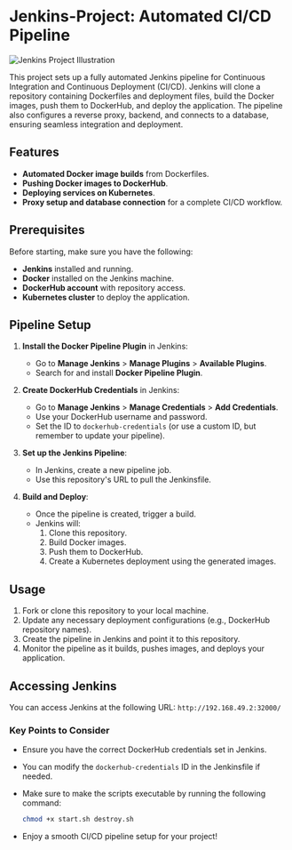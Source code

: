 # Jenkins-Project: Automated CI/CD Pipeline

![Jenkins Project Illustration](./Jenkins-project-illustration.svg)

This project sets up a fully automated Jenkins pipeline for Continuous Integration and Continuous Deployment (CI/CD). Jenkins will clone a repository containing Dockerfiles and deployment files, build the Docker images, push them to DockerHub, and deploy the application. The pipeline also configures a reverse proxy, backend, and connects to a database, ensuring seamless integration and deployment.

## Features

- **Automated Docker image builds** from Dockerfiles.
- **Pushing Docker images to DockerHub**.
- **Deploying services on Kubernetes**.
- **Proxy setup and database connection** for a complete CI/CD workflow.

## Prerequisites

Before starting, make sure you have the following:

- **Jenkins** installed and running.
- **Docker** installed on the Jenkins machine.
- **DockerHub account** with repository access.
- **Kubernetes cluster** to deploy the application.

## Pipeline Setup

1. **Install the Docker Pipeline Plugin** in Jenkins:
   - Go to **Manage Jenkins** > **Manage Plugins** > **Available Plugins**.
   - Search for and install **Docker Pipeline Plugin**.

2. **Create DockerHub Credentials** in Jenkins:
   - Go to **Manage Jenkins** > **Manage Credentials** > **Add Credentials**.
   - Use your DockerHub username and password.
   - Set the ID to `dockerhub-credentials` (or use a custom ID, but remember to update your pipeline).

3. **Set up the Jenkins Pipeline**:
   - In Jenkins, create a new pipeline job.
   - Use this repository's URL to pull the Jenkinsfile.

4. **Build and Deploy**:
   - Once the pipeline is created, trigger a build.
   - Jenkins will:
     1. Clone this repository.
     2. Build Docker images.
     3. Push them to DockerHub.
     4. Create a Kubernetes deployment using the generated images.

## Usage

1. Fork or clone this repository to your local machine.
2. Update any necessary deployment configurations (e.g., DockerHub repository names).
3. Create the pipeline in Jenkins and point it to this repository.
4. Monitor the pipeline as it builds, pushes images, and deploys your application.

## Accessing Jenkins

You can access Jenkins at the following URL: `http://192.168.49.2:32000/`

### Key Points to Consider

- Ensure you have the correct DockerHub credentials set in Jenkins.
- You can modify the `dockerhub-credentials` ID in the Jenkinsfile if needed.
- Make sure to make the scripts executable by running the following command:

   ```bash
   chmod +x start.sh destroy.sh
   ```

- Enjoy a smooth CI/CD pipeline setup for your project!
